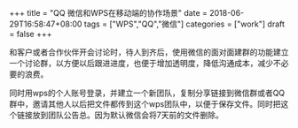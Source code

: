 +++
title = "QQ 微信和WPS在移动端的协作场景"
date = 2018-06-29T16:58:47+08:00
tags = ["WPS","QQ","微信"]
categories = ["work"]
draft = false
+++

和客户或者合作伙伴开会讨论时，待人到齐后，使用微信的面对面建群的功能建立一个讨论群，以方便以后跟进进度，也便于增加透明度，降低沟通成本，减少不必要的浪费。

同时用wps的个人账号登录，并建立一个新团队，复制分享链接到微信群或者QQ群中，邀请其他人以后把文件都传到这个wps团队中，以便于保存文件。同时把这个链接放到团队公告总。因为默认微信会将7天前的文件删除。